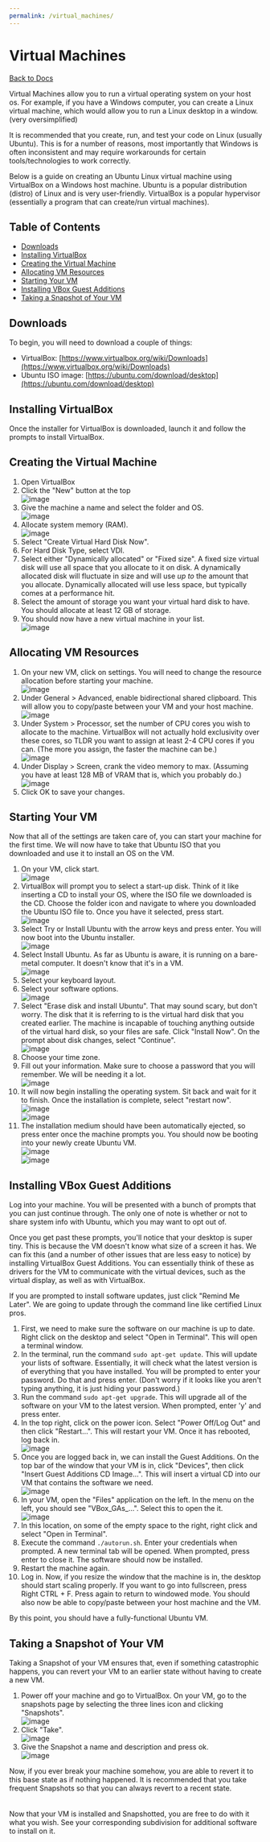 ```yaml
---
permalink: /virtual_machines/
---
```


# Virtual Machines

[Back to Docs](/docs/)

Virtual Machines allow you to run a virtual operating system on your host os. For example, if you have a Windows computer, you can create a Linux virtual machine, which would allow you to run a Linux desktop in a window. (very oversimplified)

It is recommended that you create, run, and test your code on Linux (usually Ubuntu). This is for a number of reasons, most importantly that Windows is often inconsistent and may require workarounds for certain tools/technologies to work correctly.

Below is a guide on creating an Ubuntu Linux virtual machine using VirtualBox on a Windows host machine. Ubuntu is a popular distribution (distro) of Linux and is very user-friendly. VirtualBox is a popular hypervisor (essentially a program that can create/run virtual machines).

## Table of Contents

- [Downloads](#downloads)
- [Installing VirtualBox](#installing-virtualbox)
- [Creating the Virtual Machine](#creating-the-virtual-machine)
- [Allocating VM Resources](#allocating-vm-resources)
- [Starting Your VM](#starting-your-vm)
- [Installing VBox Guest Additions](#installing-vbox-guest-additions)
- [Taking a Snapshot of Your VM](#taking-a-snapshot-of-your-vm)

## Downloads

To begin, you will need to download a couple of things:

- VirtualBox: [https://www.virtualbox.org/wiki/Downloads](https://www.virtualbox.org/wiki/Downloads)
- Ubuntu ISO image: [https://ubuntu.com/download/desktop](https://ubuntu.com/download/desktop)

## Installing VirtualBox

Once the installer for VirtualBox is downloaded, launch it and follow the prompts to install VirtualBox.

## Creating the Virtual Machine

1. Open VirtualBox
2. Click the "New" button at the top\
![image](https://raw.githubusercontent.com/MissouriMRR/docs/main/technology/virtual_machines/images/add_button.png)
3. Give the machine a name and select the folder and OS.\
![image](https://raw.githubusercontent.com/MissouriMRR/docs/main/technology/virtual_machines/images/vm_name.png)
4. Allocate system memory (RAM).\
![image](https://raw.githubusercontent.com/MissouriMRR/docs/main/technology/virtual_machines/images/ram.png)
5. Select "Create Virtual Hard Disk Now".
6. For Hard Disk Type, select VDI.
7. Select either "Dynamically allocated" or "Fixed size". A fixed size virtual disk will use all space that you allocate to it on disk. A dynamically allocated disk will fluctuate in size and will use *up to* the amount that you allocate. Dynamically allocated will use less space, but typically comes at a performance hit.
8. Select the amount of storage you want your virtual hard disk to have. You should allocate at least 12 GB of storage.
9. You should now have a new virtual machine in your list.\
![image](https://raw.githubusercontent.com/MissouriMRR/docs/main/technology/virtual_machines/images/new_vm.png)

## Allocating VM Resources

1. On your new VM, click on settings. You will need to change the resource allocation before starting your machine.\
![image](https://raw.githubusercontent.com/MissouriMRR/docs/main/technology/virtual_machines/images/settings_button.png)
2. Under General > Advanced, enable bidirectional shared clipboard. This will allow you to copy/paste between your VM and your host machine.\
![image](https://raw.githubusercontent.com/MissouriMRR/docs/main/technology/virtual_machines/images/shared_clipboard.png)
3. Under System > Processor, set the number of CPU cores you wish to allocate to the machine. VirtualBox will not actually hold exclusivity over these cores, so TLDR you want to assign at least 2-4 CPU cores if you can. (The more you assign, the faster the machine can be.)\
![image](https://raw.githubusercontent.com/MissouriMRR/docs/main/technology/virtual_machines/images/cpu.png)
4. Under Display > Screen, crank the video memory to max. (Assuming you have at least 128 MB of VRAM that is, which you probably do.)\
![image](https://raw.githubusercontent.com/MissouriMRR/docs/main/technology/virtual_machines/images/vid_mem.png)
5. Click OK to save your changes.

## Starting Your VM

Now that all of the settings are taken care of, you can start your machine for the first time. We will now have to take that Ubuntu ISO that you downloaded and use it to install an OS on the VM.

1. On your VM, click start.\
![image](https://raw.githubusercontent.com/MissouriMRR/docs/main/technology/virtual_machines/images/settings_button.png)
2. VirtualBox will prompt you to select a start-up disk. Think of it like inserting a CD to install your OS, where the ISO file we downloaded is the CD. Choose the folder icon and navigate to where you downloaded the Ubuntu ISO file to. Once you have it selected, press start.\
![image](https://raw.githubusercontent.com/MissouriMRR/docs/main/technology/virtual_machines/images/start_up_disk.png)
3. Select Try or Install Ubuntu with the arrow keys and press enter. You will now boot into the Ubuntu installer.\
![image](https://raw.githubusercontent.com/MissouriMRR/docs/main/technology/virtual_machines/images/try_install.png)
4. Select Install Ubuntu. As far as Ubuntu is aware, it is running on a bare-metal computer. It doesn't know that it's in a VM.\
![image](https://raw.githubusercontent.com/MissouriMRR/docs/main/technology/virtual_machines/images/install_ubuntu.png)
5. Select your keyboard layout.
6. Select your software options.\
![image](https://raw.githubusercontent.com/MissouriMRR/docs/main/technology/virtual_machines/images/software.png)
7. Select "Erase disk and install Ubuntu". That may sound scary, but don't worry. The disk that it is referring to is the virtual hard disk that you created earlier. The machine is incapable of touching anything outside of the virtual hard disk, so your files are safe. Click "Install Now". On the prompt about disk changes, select "Continue".\
![image](https://raw.githubusercontent.com/MissouriMRR/docs/main/technology/virtual_machines/images/erase_disk.png)
8. Choose your time zone.
9. Fill out your information. Make sure to choose a password that you will remember. We will be needing it a lot.\
![image](https://raw.githubusercontent.com/MissouriMRR/docs/main/technology/virtual_machines/images/who_you.png)
10. It will now begin installing the operating system. Sit back and wait for it to finish. Once the installation is complete, select "restart now".\
![image](https://raw.githubusercontent.com/MissouriMRR/docs/main/technology/virtual_machines/images/wait_for_install.png)\
![image](https://raw.githubusercontent.com/MissouriMRR/docs/main/technology/virtual_machines/images/restart_now.png)
11. The installation medium should have been automatically ejected, so press enter once the machine prompts you. You should now be booting into your newly create Ubuntu VM.\
![image](https://raw.githubusercontent.com/MissouriMRR/docs/main/technology/virtual_machines/images/installation_medium.png)\
![image](https://raw.githubusercontent.com/MissouriMRR/docs/main/technology/virtual_machines/images/login_screen.png)

## Installing VBox Guest Additions

Log into your machine. You will be presented with a bunch of prompts that you can just continue through. The only one of note is whether or not to share system info with Ubuntu, which you may want to opt out of.

Once you get past these prompts, you'll notice that your desktop is super tiny. This is because the VM doesn't know what size of a screen it has. We can fix this (and a number of other issues that are less easy to notice) by installing VirtualBox Guest Additions. You can essentially think of these as drivers for the VM to communicate with the virtual devices, such as the virtual display, as well as with VirtualBox.

If you are prompted to install software updates, just click "Remind Me Later". We are going to update through the command line like certified Linux pros.

1. First, we need to make sure the software on our machine is up to date. Right click on the desktop and select "Open in Terminal". This will open a terminal window.
2. In the terminal, run the command `sudo apt-get update`. This will update your lists of software. Essentially, it will check what the latest version is of everything that you have installed. You will be prompted to enter your password. Do that and press enter. (Don't worry if it looks like you aren't typing anything, it is just hiding your password.)
3. Run the command `sudo apt-get upgrade`. This will upgrade all of the software on your VM to the latest version. When prompted, enter 'y' and press enter.
4. In the top right, click on the power icon. Select "Power Off/Log Out" and then click "Restart...". This will restart your VM. Once it has rebooted, log back in.\
![image](https://raw.githubusercontent.com/MissouriMRR/docs/main/technology/virtual_machines/images/restart_button.png)
5. Once you are logged back in, we can install the Guest Additions. On the top bar of the window that your VM is in, click "Devices", then click "Insert Guest Additions CD Image...". This will insert a virtual CD into our VM that contains the software we need.\
![image](https://raw.githubusercontent.com/MissouriMRR/docs/main/technology/virtual_machines/images/cd_image.png)
6. In your VM, open the "Files" application on the left. In the menu on the left, you should see "VBox_GAs_...". Select this to open the it.\
![image](https://raw.githubusercontent.com/MissouriMRR/docs/main/technology/virtual_machines/images/cd_location.png)
7. In this location, on some of the empty space to the right, right click and select "Open in Terminal".
8. Execute the command `./autorun.sh`. Enter your credentials when prompted. A new terminal tab will be opened. When prompted, press enter to close it. The software should now be installed.
9. Restart the machine again.
10. Log in. Now, if you resize the window that the machine is in, the desktop should start scaling properly. If you want to go into fullscreen, press Right CTRL + F. Press again to return to windowed mode. You should also now be able to copy/paste between your host machine and the VM.

By this point, you should have a fully-functional Ubuntu VM.

## Taking a Snapshot of Your VM

Taking a Snapshot of your VM ensures that, even if something catastrophic happens, you can revert your VM to an earlier state without having to create a new VM.

1. Power off your machine and go to VirtualBox. On your VM, go to the snapshots page by selecting the three lines icon and clicking "Snapshots".\
![image](https://raw.githubusercontent.com/MissouriMRR/docs/main/technology/virtual_machines/images/screenshots_location.png)
2. Click "Take".\
![image](https://raw.githubusercontent.com/MissouriMRR/docs/main/technology/virtual_machines/images/take_button.png)
3. Give the Snapshot a name and description and press ok.\
![image](https://raw.githubusercontent.com/MissouriMRR/docs/main/technology/virtual_machines/images/snapshot_name.png)

Now, if you ever break your machine somehow, you are able to revert it to this base state as if nothing happened. It is recommended that you take frequent Snapshots so that you can always revert to a recent state.
\
\
\
Now that your VM is installed and Snapshotted, you are free to do with it what you wish. See your corresponding subdivision for additional software to install on it.

